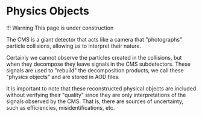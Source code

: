 # Physics Objects

!!! Warning
    This page is under construction
    
The CMS is a giant detector that acts like a camera that "photographs" particle collisions, allowing us to interpret their nature.

Certainly we cannot observe the particles created in the collisions, but when they decompose they leave signals in the CMS subdetectors. These signals are used to "rebuild" the decomposition products, we call these "physics objects" and are stored in AOD files.

It is important to note that these reconstructed physical objects are included without verifying their "quality" since they are only interpretations of the signals observed by the CMS. That is, there are sources of uncertainty, such as efficiencies, misidentifications, etc.    
